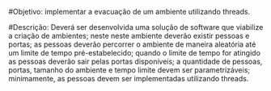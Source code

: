 #Objetivo: implementar a evacuação de um ambiente utilizando threads.

#Descrição: 
Deverá ser desenvolvida uma solução de software que
viabilize a criação de ambientes; neste neste ambiente deverão existir
pessoas e portas; as pessoas deverão percorrer o ambiente de maneira
aleatória até um limite de tempo pré-estabelecido; quando o limite de
tempo for atingido as pessoas deverão sair pelas portas disponíveis; a
quantidade de pessoas, portas, tamanho do ambiente e tempo limite
devem ser parametrizáveis; minimamente, as pessoas devem ser
implementadas utilizando threads.
